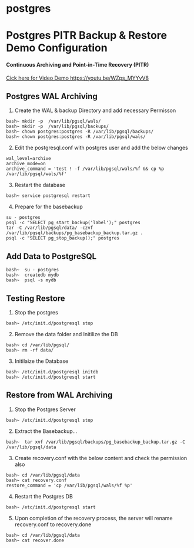 # postgres
# Postgres PITR Backup & Restore Demo Configuration
#### Continuous Archiving and Point-in-Time Recovery (PITR)
[Cick here for Video Demo ](https://youtu.be/WZps_MYYvV8) https://youtu.be/WZps_MYYvV8

## Postgres WAL Archiving 
1. Create the WAL & backup Directory and add necessary Permisson 

```
bash~ mkdir -p  /var/lib/pgsql/wals/
bash~ mkdir -p  /var/lib/pgsql/backups/
bash~ chown postgres:postgres -R /var/lib/pgsql/backups/
bash~ chown postgres:postgres -R /var/lib/pgsql/wals/
```

2. Edit the postgresql.conf with postgres user and add the below changes

```
wal_level=archive
archive_mode=on
archive_command = 'test ! -f /var/lib/pgsql/wals/%f && cp %p /var/lib/pgsql/wals/%f'
```

3. Restart the database

`bash~ service postgresql restart`

4. Prepare for the basebackup 

```
su - postgres
psql -c "SELECT pg_start_backup('label');" postgres 
tar -C /var/lib/pgsql/data/ -czvf /var/lib/pgsql/backups/pg_basebackup_backup.tar.gz .
psql -c "SELECT pg_stop_backup();" postgres
```
## Add Data to PostgreSQL
```
bash~  su - postgres
bash~  createdb mydb
bash~  psql -s mydb
```

## Testing Restore 
1. Stop the postgres 
```
bash~ /etc/init.d/postgresql stop
```
2. Remove the data folder  and Initilize the DB

```
bash~ cd /var/lib/pgsql/
bash~ rm -rf data/
```
3. Initilaize the Database
```
bash~ /etc/init.d/postgresql initdb
bash~ /etc/init.d/postgresql start

```

## Restore from WAL Archiving 
1. Stop the Postgres Server 

```
bash~ /etc/init.d/postgresql stop
```

2. Extract the Basebackup...

```
bash~  tar xvf /var/lib/pgsql/backups/pg_basebackup_backup.tar.gz -C /var/lib/pgsql/data
```

3. Create recovery.conf with the below content and check the permission also 
```
bash~ cd /var/lib/pgsql/data
bash~ cat recovery.conf 
restore_command = 'cp /var/lib/pgsql/wals/%f %p'
```

4. Restart the Postgres DB

```
bash~ /etc/init.d/postgresql start
```
5. Upon completion of the recovery process, the server will rename recovery.conf to recovery.done

```
bash~ cd /var/lib/pgsql/data
bash~ cat recover.done
```


